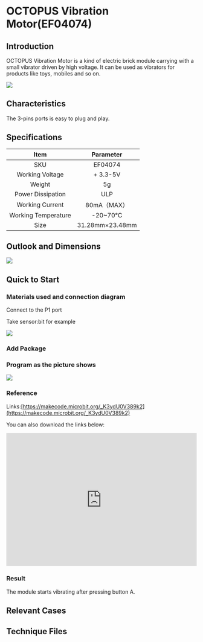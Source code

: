 ﻿# OCTOPUS Vibration Motor(EF04074)

## Introduction

OCTOPUS Vibration Motor is a kind of electric brick module carrying with a small vibrator driven by high voltage. It can be used as vibrators for products like toys, mobiles and so on.

 ![](https://wiki-media-ef.oss-cn-hongkong.aliyuncs.com/i18n/en/docusaurus-plugin-content-docs/current/microbit/sensor/octopus-sensors/images/output/images/d9jdEqa.jpg)






## Characteristics


  The 3-pins ports is easy to plug and play.

## Specifications


Item | Parameter 
:-: | :-: 
SKU|EF04074
Working Voltage|+ 3.3-5V
Weight|5g
Power Dissipation|ULP
Working Current|80mA（MAX）
Working Temperature|-20~70℃
Size|31.28mm×23.48mm

## Outlook and Dimensions


![](https://wiki-media-ef.oss-cn-hongkong.aliyuncs.com/i18n/en/docusaurus-plugin-content-docs/current/microbit/sensor/octopus-sensors/images/output/images/72WTbmL.png)



## Quick to Start

### Materials used and connection diagram

 Connect to the P1 port 

  Take sensor:bit for example

![](https://wiki-media-ef.oss-cn-hongkong.aliyuncs.com/i18n/en/docusaurus-plugin-content-docs/current/microbit/sensor/octopus-sensors/images/output/images/opsGYQb.png)

### Add Package

### Program as the picture shows

![](https://wiki-media-ef.oss-cn-hongkong.aliyuncs.com/i18n/en/docusaurus-plugin-content-docs/current/microbit/sensor/octopus-sensors/images/output/images/Ga95B0U.png)

### Reference

Links:[https://makecode.microbit.org/_K3ydU0V389k2](https://makecode.microbit.org/_K3ydU0V389k2)

You can also download the links below:

<div style="position:relative;height:0;padding-bottom:70%;overflow:hidden;"><iframe style="position:absolute;top:0;left:0;width:100%;height:100%;" src="https://makecode.microbit.org/#pub:_K3ydU0V389k2" frameborder="0" sandbox="allow-popups allow-forms allow-scripts allow-same-origin"></iframe></div>  


### Result
 The module starts vibrating after pressing button A.

## Relevant Cases


## Technique Files

